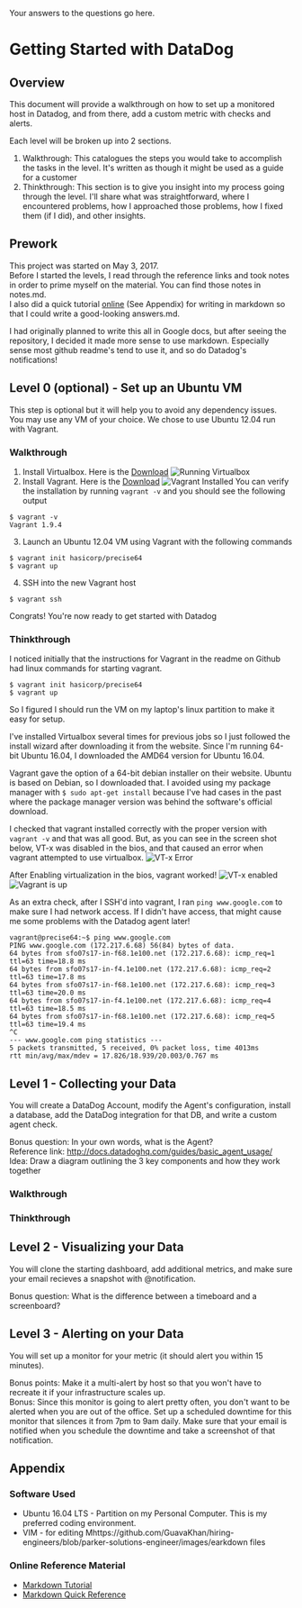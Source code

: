 Your answers to the questions go here.

# Getting Started with DataDog

## Overview
This document will provide a walkthrough on how to set up a monitored host in Datadog, and from there, add a custom metric with checks and alerts. 

Each level will be broken up into 2 sections.
1. Walkthrough: This catalogues the steps you would take to accomplish the tasks in the level. It's written as though it might be used as a guide for a customer
2. Thinkthrough: This section is to give you insight into my process going through the level. I'll share what was straightforward, where I encountered problems, how I approached those problems, how I fixed them (if I did), and other insights.

## Prework
This project was started on May 3, 2017.  
Before I started the levels, I read through the reference links and took notes in order to prime myself on the material. You can find those notes in notes.md.  
I also did a quick tutorial [online](http://www.markdowntutorial.com/) (See Appendix) for writing in markdown so that I could write a good-looking answers.md. 

I had originally planned to write this all in Google docs, but after seeing the repository, 
I decided it made more sense to use markdown. Especially sense most github readme's tend to use it, 
and so do Datadog's notifications!

## Level 0 (optional) - Set up an Ubuntu VM
This step is optional but it will help you to avoid any dependency issues. You may use any VM of your
choice. We chose to use Ubuntu 12.04 run with Vagrant.

### Walkthrough

1. Install Virtualbox. Here is the [Download](https://www.virtualbox.org/wiki/Downloads)
![Running Virtualbox](https://github.com/GuavaKhan/hiring-engineers/blob/parker-solutions-engineer/images/virtualbox-installed.png)
2. Install Vagrant. Here is the [Download](https://www.vagrantup.com/)
![Vagrant Installed](https://github.com/GuavaKhan/hiring-engineers/blob/parker-solutions-engineer/images/vagrant-installed.png)
You can verify the installation by running `vagrant -v` and you should see the
following output
```
$ vagrant -v
Vagrant 1.9.4
```
3. Launch an Ubuntu 12.04 VM using Vagrant with the following commands
```
$ vagrant init hasicorp/precise64
$ vagrant up
```
4. SSH into the new Vagrant host
``` 
$ vagrant ssh
```
Congrats! You're now ready to get started with Datadog

### Thinkthrough
I noticed initially that the instructions for Vagrant in the readme on Github had linux commands for starting vagrant.
```
$ vagrant init hasicorp/precise64
$ vagrant up
```
So I figured I should run the VM on my laptop's linux partition to make it easy for setup.

I've installed Virtualbox several times for previous jobs so I just followed the install wizard after
downloading it from the website. Since I'm running 64-bit Ubuntu 16.04, I downloaded the AMD64 version for Ubuntu 16.04.

Vagrant gave the option of a 64-bit debian installer on their website. Ubuntu is based on Debian, so I downloaded that. I avoided using my package manager with `$ sudo apt-get install` because I've had
cases in the past where the package manager version was behind the software's official download.

I checked that vagrant installed correctly with the proper version with `vagrant -v` and that was all good. But, as you can see in the screen shot below, VT-x was disabled in the bios, and that caused 
an error when vagrant attempted to use virtualbox.
![VT-x Error](https://github.com/GuavaKhan/hiring-engineers/blob/parker-solutions-engineer/images/VT-x_disabled.png)

After Enabling virtualization in the bios, vagrant worked!
![VT-x enabled](https://github.com/GuavaKhan/hiring-engineers/blob/parker-solutions-engineer/images/bios-vt.jpg)
![Vagrant is up](https://github.com/GuavaKhan/hiring-engineers/blob/parker-solutions-engineer/images/vagrant-up.png)

As an extra check, after I SSH'd into vagrant, I ran `ping www.google.com` to make sure I had network
access. If I didn't have access, that might cause me some problems with the Datadog agent later!
```
vagrant@precise64:~$ ping www.google.com
PING www.google.com (172.217.6.68) 56(84) bytes of data.
64 bytes from sfo07s17-in-f68.1e100.net (172.217.6.68): icmp_req=1 ttl=63 time=18.8 ms
64 bytes from sfo07s17-in-f4.1e100.net (172.217.6.68): icmp_req=2 ttl=63 time=17.8 ms
64 bytes from sfo07s17-in-f68.1e100.net (172.217.6.68): icmp_req=3 ttl=63 time=20.0 ms
64 bytes from sfo07s17-in-f4.1e100.net (172.217.6.68): icmp_req=4 ttl=63 time=18.5 ms
64 bytes from sfo07s17-in-f68.1e100.net (172.217.6.68): icmp_req=5 ttl=63 time=19.4 ms
^C
--- www.google.com ping statistics ---
5 packets transmitted, 5 received, 0% packet loss, time 4013ms
rtt min/avg/max/mdev = 17.826/18.939/20.003/0.767 ms
```

## Level 1 - Collecting your Data
You will create a DataDog Account, modify the Agent's configuration, install a database, add the DataDog integration for that DB, and write a custom agent check.

Bonus question: In your own words, what is the Agent?  
Reference link: http://docs.datadoghq.com/guides/basic_agent_usage/  
Idea: Draw a diagram outlining the 3 key components and how they work together

### Walkthrough

### Thinkthrough

## Level 2 - Visualizing your Data
You will clone the starting dashboard, add additional metrics, and make sure your email recieves a snapshot with @notification.

Bonus question: What is the difference between a timeboard and a screenboard?

## Level 3 - Alerting on your Data
You will set up a monitor for your metric (it should alert you within 15 minutes).

Bonus points: Make it a multi-alert by host so that you won't have to recreate it if your infrastructure scales up.  
Bonus: Since this monitor is going to alert pretty often, you don't want to be alerted when you are out of the office. Set up a scheduled downtime for this monitor that silences it from 7pm to 9am daily. Make sure that your email is notified when you schedule the downtime and take a screenshot of that notification.


## Appendix

### Software Used
- Ubuntu 16.04 LTS - Partition on my Personal Computer. This is my preferred coding environment.
- VIM - for editing Mhttps://github.com/GuavaKhan/hiring-engineers/blob/parker-solutions-engineer/images/earkdown files

### Online Reference Material
- [Markdown Tutorial](http://www.markdowntutorial.com/)
- [Markdown Quick Reference](https://en.support.wordpress.com/markdown-quick-reference/)
